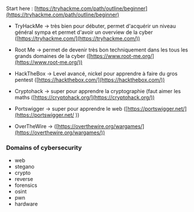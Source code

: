 
Start here : 
[https://tryhackme.com/path/outline/beginner](https://tryhackme.com/path/outline/beginner)


- TryHackMe -> très bien pour débuter, permet d'acquérir un niveau général sympa et permet d'avoir un overview de la cyber ([https://tryhackme.com/](https://tryhackme.com/))
- Root Me -> permet de devenir très bon techniquement dans les tous les grands domaines de la cyber ([https://www.root-me.org/](https://www.root-me.org/))
- HackTheBox -> Level avancé, nickel pour apprendre à faire du gros pentest ([https://hackthebox.com/](https://hackthebox.com/))

- Cryptohack -> super pour apprendre la cryptographie (faut aimer les maths ([https://cryptohack.org/](https://cryptohack.org/))
- Portswigger -> super pour apprendre le web ([https://portswigger.net/](https://portswigger.net/ ))
- OverTheWire -> ([https://overthewire.org/wargames/](https://overthewire.org/wargames/))




### Domains of cybersecurity
- web
- stegano
- crypto
- reverse
- forensics
- osint
- pwn
- hardware